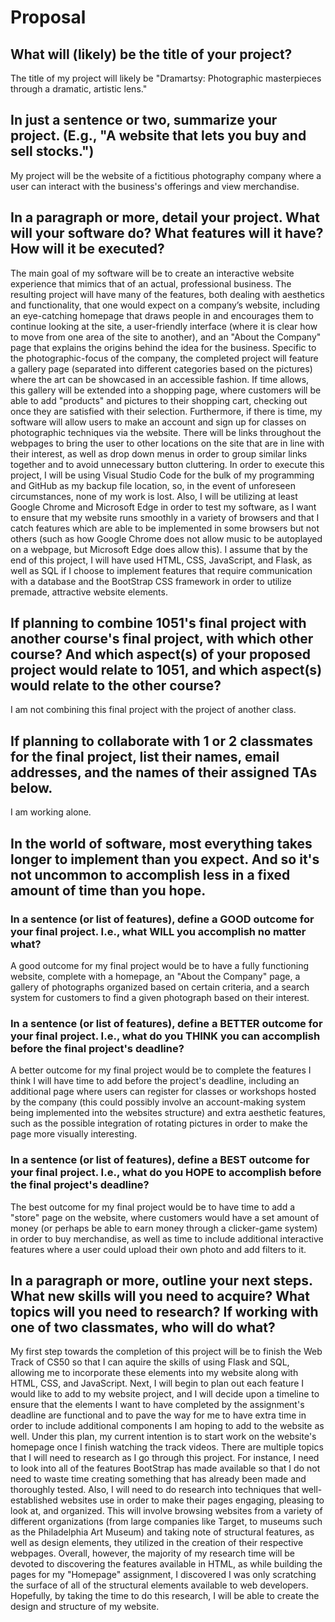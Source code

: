 # Proposal

## What will (likely) be the title of your project?

The title of my project will likely be "Dramartsy: Photographic masterpieces through a dramatic, artistic lens."

## In just a sentence or two, summarize your project. (E.g., "A website that lets you buy and sell stocks.")

My project will be the website of a fictitious photography company where a user can interact with the business's offerings and view merchandise.

## In a paragraph or more, detail your project. What will your software do? What features will it have? How will it be executed?

  The main goal of my software will be to create an interactive website experience that mimics that of an actual, professional business. The resulting project will have many of the features, both dealing with aesthetics and functionality, that one would expect on a company’s website, including an eye-catching homepage that draws people in and encourages them to continue looking at the site, a user-friendly interface (where it is clear how to move from one area of the site to another), and an "About the Company" page that explains the origins behind the idea for the business. Specific to the photographic-focus of the company, the completed project will feature a gallery page (separated into different categories based on the pictures) where the art can be showcased in an accessible fashion. If time allows, this gallery will be extended into a shopping page, where customers will be able to add "products" and pictures to their shopping cart, checking out once they are satisfied with their selection. Furthermore, if there is time, my software will allow users to make an account and sign up for classes on photographic techniques via the website. There will be links throughout the webpages to bring the user to other locations on the site that are in line with their interest, as well as drop down menus in order to group similar links together and to avoid unnecessary button cluttering. 
  In order to execute this project, I will be using Visual Studio Code for the bulk of my programming and GitHub as my backup file location, so, in the event of unforeseen circumstances, none of my work is lost. Also, I will be utilizing at least Google Chrome and Microsoft Edge in order to test my software, as I want to ensure that my website runs smoothly in a variety of browsers and that I catch features which are able to be implemented in some browsers but not others (such as how Google Chrome does not allow music to be autoplayed on a webpage, but Microsoft Edge does allow this). I assume that by the end of this project, I will have used HTML, CSS, JavaScript, and Flask, as well as SQL if I choose to implement features that require communication with a database and the BootStrap CSS framework in order to utilize premade, attractive website elements.
  
## If planning to combine 1051's final project with another course's final project, with which other course? And which aspect(s) of your proposed project would relate to 1051, and which aspect(s) would relate to the other course?

I am not combining this final project with the project of another class.

## If planning to collaborate with 1 or 2 classmates for the final project, list their names, email addresses, and the names of their assigned TAs below.

I am working alone.

## In the world of software, most everything takes longer to implement than you expect. And so it's not uncommon to accomplish less in a fixed amount of time than you hope.

### In a sentence (or list of features), define a GOOD outcome for your final project. I.e., what WILL you accomplish no matter what?

A good outcome for my final project would be to have a fully functioning website, complete with a homepage, an "About the Company" page, a gallery of photographs organized based on certain criteria, and a search system for customers to find a given photograph based on their interest.

### In a sentence (or list of features), define a BETTER outcome for your final project. I.e., what do you THINK you can accomplish before the final project's deadline?

A better outcome for my final project would be to complete the features I think I will have time to add before the project's deadline, including an additional page where users can register for classes or workshops hosted by the company (this could possibly involve an account-making system being implemented into the websites structure) and extra aesthetic features, such as the possible integration of rotating pictures in order to make the page more visually interesting.

### In a sentence (or list of features), define a BEST outcome for your final project. I.e., what do you HOPE to accomplish before the final project's deadline?

The best outcome for my final project would be to have time to add a "store" page on the website, where customers would have a set amount of money (or perhaps be able to earn money through a clicker-game system) in order to buy merchandise, as well as time to include additional interactive features where a user could upload their own photo and add filters to it.

## In a paragraph or more, outline your next steps. What new skills will you need to acquire? What topics will you need to research? If working with one of two classmates, who will do what?

  My first step towards the completion of this project will be to finish the Web Track of CS50 so that I can aquire the skills of using Flask and SQL, allowing me to incorporate these elements into my website along with HTML, CSS, and JavaScript. Next, I will begin to plan out each feature I would like to add to my website project, and I will decide upon a timeline to ensure that the elements I want to have completed by the assignment's deadline are functional and to pave the way for me to have extra time in order to include additional components I am hoping to add to the website as well. Under this plan, my current intention is to start work on the website's homepage once I finish watching the track videos. There are multiple topics that I will need to research as I go through this project. For instance, I need to look into all of the features BootStrap has made available so that I do not need to waste time creating something that has already been made and thoroughly tested. Also, I will need to do research into techniques that well-established websites use in order to make their pages engaging, pleasing to look at, and organized. This will involve browsing websites from a variety of different organizations (from large companies like Target, to museums such as the Philadelphia Art Museum) and taking note of structural features, as well as design elements, they utilized in the creation of their respective webpages. Overall, however, the majority of my research time will be devoted to discovering the features available in HTML, as while building the pages for my "Homepage" assignment, I discovered I was only scratching the surface of all of the structural elements available to web developers. Hopefully, by taking the time to do this research, I will be able to create the design and structure of my website.

